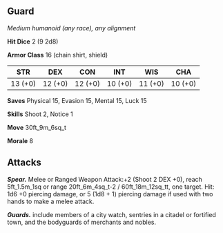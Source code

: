## Guard

*Medium humanoid (any race), any alignment*

**Hit Dice** 2 (9 2d8)

**Armor Class** 16 (chain shirt, shield)

| STR     | DEX     | CON     | INT     | WIS     | CHA     |
|---------|---------|---------|---------|---------|---------|
| 13 (+0) | 12 (+0) | 12 (+0) | 10 (+0) | 11 (+0) | 10 (+0) |

**Saves** Physical 15, Evasion 15, Mental 15, Luck 15

**Skills** Shoot 2, Notice 1

**Move** 30ft\_9m\_6sq\_t

**Morale** 8

## Attacks

***Spear.*** Melee or Ranged Weapon Attack:+2 (Shoot 2 DEX +0), reach 5ft\_1.5m\_1sq or range 20ft\_6m\_4sq\_t-2 / 60ft\_18m\_12sq\_tt, one target. Hit: 1d6 +0 piercing damage, or 5 (1d8 + 1) piercing damage if used with two hands to make a melee attack.

***Guards.*** include members of a city watch, sentries in a citadel or fortified town, and the bodyguards of merchants and nobles.


